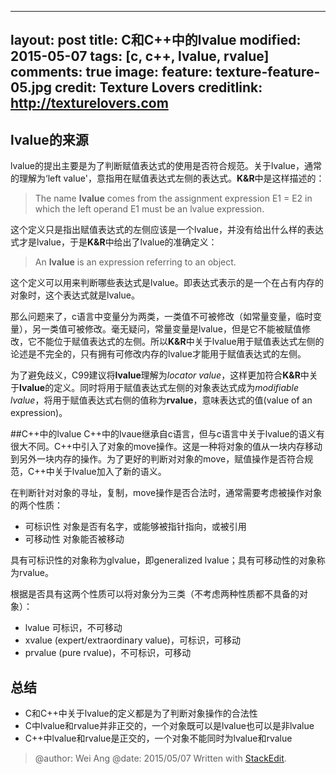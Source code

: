 
---
layout: post
title: C和C++中的lvalue 
modified: 2015-05-07
tags: [c, c++, lvalue, rvalue]
comments: true
image:
  feature: texture-feature-05.jpg
  credit: Texture Lovers
  creditlink: http://texturelovers.com
---

## lvalue的来源
lvalue的提出主要是为了判断赋值表达式的使用是否符合规范。关于lvalue，通常的理解为‘left value'，意指用在赋值表达式左侧的表达式。**K&R**中是这样描述的：
>The name **lvalue** comes from the assignment expression E1 = E2 in which the left operand E1 must be an lvalue expression.

这个定义只是指出赋值表达式的左侧应该是一个lvalue，并没有给出什么样的表达式才是lvalue，于是**K&R**中给出了lvalue的准确定义：
> An **lvalue** is an expression referring to an object.

这个定义可以用来判断哪些表达式是lvalue。即表达式表示的是一个在占有内存的对象时，这个表达式就是lvalue。

那么问题来了，c语言中变量分为两类，一类值不可被修改（如常量变量，临时变量），另一类值可被修改。毫无疑问，常量变量是lvalue，但是它不能被赋值修改，它不能位于赋值表达式的左侧。所以**K&R**中关于lvalue用于赋值表达式左侧的论述是不完全的，只有拥有可修改内存的lvalue才能用于赋值表达式的左侧。

为了避免歧义，C99建议将**lvalue**理解为*locator value*，这样更加符合**K&R**中关于**lvalue**的定义。同时将用于赋值表达式左侧的对象表达式成为*modifiable lvalue*，将用于赋值表达式右侧的值称为**rvalue**，意味表达式的值(value of an expression)。

##C++中的lvalue
C++中的lvaue继承自c语言，但与c语言中关于lvalue的语义有很大不同。C++中引入了对象的move操作。这是一种将对象的值从一块内存移动到另外一块内存的操作。为了更好的判断对对象的move，赋值操作是否符合规范，C++中关于lvalue加入了新的语义。

在判断针对对象的寻址，复制，move操作是否合法时，通常需要考虑被操作对象的两个性质：

- 可标识性 对象是否有名字，或能够被指针指向，或被引用
- 可移动性 对象能否被移动

具有可标识性的对象称为glvalue，即generalized lvalue；具有可移动性的对象称为rvalue。

根据是否具有这两个性质可以将对象分为三类（不考虑两种性质都不具备的对象）：

- lvalue 可标识，不可移动
- xvalue (expert/extraordinary value)，可标识，可移动
- prvalue (pure rvalue)，不可标识，可移动


## 总结

- C和C++中关于lvalue的定义都是为了判断对象操作的合法性
- C中lvalue和rvalue并非正交的，一个对象既可以是lvalue也可以是非lvalue
- C++中lvalue和rvalue是正交的，一个对象不能同时为lvalue和rvalue


> @author: Wei Ang
> @date: 2015/05/07
> Written with [StackEdit](https://stackedit.io/).